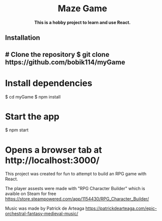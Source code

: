 <div align=center>
  <h1>Maze Game</h1>

<h4>This is a hobby project to learn and use React.<h4>
</div>
<h2>Installation<h2>
# Clone the repository
$ git clone https://github.com/bobik114/myGame

# Install dependencies
$ cd myGame
$ npm install

# Start the app
$ npm start

# Opens a browser tab at http://localhost:3000/

This project was created for fun to attempt to build an RPG game with React. 

The player assests were made with "RPG Character Builder" which is avaible on Steam for free https://store.steampowered.com/app/1154430/RPG_Character_Builder/

Music was made by Patrick de Arteaga
https://patrickdearteaga.com/epic-orchestral-fantasy-medieval-music/
